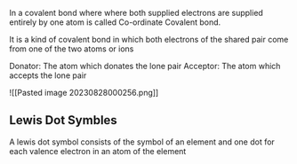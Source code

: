 In a covalent bond where where both supplied electrons are supplied entirely by one atom is called Co-ordinate Covalent bond.

It is a kind of covalent bond in which both electrons of the shared pair come from one of the two atoms or ions

Donator: The atom which donates the lone pair
Acceptor: The atom which accepts the lone pair

![[Pasted image 20230828000256.png]]

## Lewis Dot Symbles
A lewis dot symbol consists of the symbol of an element and one dot for each valence electron in an atom  of the element